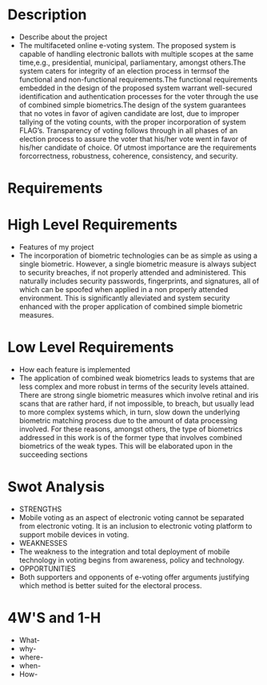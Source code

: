 # Description
* Describe about the project
* The multifaceted online e-voting system. The proposed system is capable of handling electronic ballots with multiple scopes at the same time,e.g., presidential, municipal, parliamentary, amongst others.The system caters for integrity of an election process in termsof the functional and non-functional requirements.The functional requirements embedded in the design of the proposed system warrant well-secured identification and authentication processes for the voter through the use of combined simple biometrics.The design of the system guarantees that no votes in favor of agiven candidate are lost, due to improper tallying of the voting counts, with the proper incorporation of system FLAG’s. Transparency of voting follows through in all phases of an election process to assure the voter that his/her vote went in favor of his/her candidate of choice. Of utmost importance are the requirements forcorrectness, robustness, coherence, consistency, and security.
# Requirements
# High Level Requirements
* Features of my project
* The incorporation of biometric technologies can be as simple as using a single biometric. However, a single biometric measure is always subject to security breaches, if not properly attended and administered. This naturally includes security passwords, fingerprints, and signatures, all of which can be spoofed when applied in a non properly attended environment. This is significantly alleviated and system security enhanced with the proper application of combined simple biometric measures.
# Low Level Requirements
* How each feature is implemented
* The application of combined weak biometrics leads to systems that are less complex and more robust in terms of the security levels attained. There are strong single biometric measures which involve retinal and iris scans that are rather hard, if not impossible, to breach, but usually lead to more complex systems which, in turn, slow down the underlying biometric matching process due to the amount of data processing involved. For these reasons, amongst others, the type of biometrics addressed in this work is of the former type that involves combined biometrics of the weak types. This will be elaborated upon in the succeeding sections

# Swot Analysis
* STRENGTHS
* Mobile voting as an aspect of electronic voting cannot be separated from electronic voting. It is an inclusion to electronic voting platform to support mobile devices in voting.
* WEAKNESSES
* The weakness to the integration and total deployment of mobile technology in voting begins from awareness, policy and technology. 
* OPPORTUNITIES
* Both supporters and opponents of e-voting offer arguments justifying which method is better suited for the electoral process. 
# 4W'S and 1-H
* What-
* why-
* where-
* when-
* How-